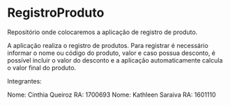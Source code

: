 # RegistroProduto
Repositório onde colocaremos a aplicação de registro de produto.

A aplicação realiza o registro de produtos. Para registrar é necessário informar o nome ou código do produto, valor e caso possua desconto, é possível incluir o valor do desconto e a aplicação automaticamente calcula o valor final do produto. 

Integrantes:

Nome: Cinthia Queiroz   RA: 1700693
Nome: Kathleen Saraiva  RA: 1601110


